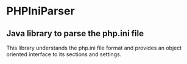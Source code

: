 
# PHPIniParser

## Java library to parse the php.ini file

This library understands the php.ini file format and provides an object oriented interface to its sections and settings.

